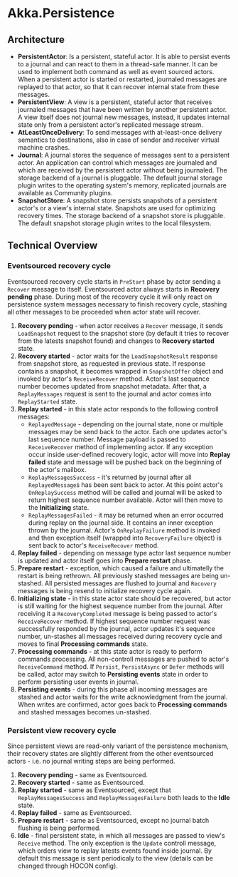 ﻿#   Akka.Persistence

## Architecture

-   **PersistentActor**: Is a persistent, stateful actor. It is able to persist events to a journal and can react to them in a thread-safe manner. It can be used to implement both command as well as event sourced actors. When a persistent actor is started or restarted, journaled messages are replayed to that actor, so that it can recover internal state from these messages.
-   **PersistentView**: A view is a persistent, stateful actor that receives journaled messages that have been written by another persistent actor. A view itself does not journal new messages, instead, it updates internal state only from a persistent actor's replicated message stream.
-   **AtLeastOnceDelivery**: To send messages with at-least-once delivery semantics to destinations, also in case of sender and receiver virtual machine crashes.
-   **Journal**: A journal stores the sequence of messages sent to a persistent actor. An application can control which messages are journaled and which are received by the persistent actor without being journaled. The storage backend of a journal is pluggable. The default journal storage plugin writes to the operating system's memory, replicated journals are available as Community plugins.
-   **SnapshotStore**: A snapshot store persists snapshots of a persistent actor's or a view's internal state. Snapshots are used for optimizing recovery times. The storage backend of a snapshot store is pluggable. The default snapshot storage plugin writes to the local filesystem.

## Technical Overview

### Eventsourced recovery cycle

Eventsourced recovery cycle starts in `PreStart` phase by actor sending a `Recover` message to itself. Eventsourced actor always starts in **Recovery pending** phase. During most of the recovery cycle it will only react on persistence system messages necessary to finish recovery cycle, stashing all other messages to be proceeded when actor state will recover.

1. **Recovery pending** - when actor receives a `Recover` message, it sends `LoadSnapshot` request to the snapshot store (by default it tries to recover from the latests snapshot found) and changes to **Recovery started** state.
2. **Recovery started** - actor waits for the `LoadSnapshotResult` response from snapshot store, as requested in previous state. If response contains a snapshot, it becomes wrapped in `SnapshotOffer` object and invoked by actor's `ReceiveRecover` method. Actor's last sequence number becomes updated from snapshot metadata. After that, a `ReplayMessages` request is sent to the journal and actor comes into `ReplayStarted` state.
3. **Replay started** - in this state actor responds to the following controll messages:
    -   `ReplayedMessage` - depending on the journal state, none or multiple messages may be send back to the actor. Each one updates actor's last sequence number. Message payload is passed to `ReceiveRecover` method of implementing actor. If any exception occur inside user-defined recovery logic, actor will move into **Replay failed** state and message will be pushed back on the beginning of the actor's mailbox.
    -   `ReplayMessagesSuccess` - it's returned by journal after all `ReplayedMessage`s has been sent back to actor. At this point actor's `OnReplaySuccess` method will be called and journal will be asked to return highest sequence number available. Actor will then move to the **Initializing** state.
    -   `ReplayMessagesFailed` - it may be returned when an error occurred during replay on the journal side. It contains an inner exception thrown by the journal. Actor's `OnReplayFailure` method is invoked and then exception itself (wrapped into `RecoveryFailure` object) is sent back to actor's `ReceiveRecover` method.
4. **Replay failed** - depending on message type actor last sequence number is updated and actor itself goes into **Prepare restart** phase.
5. **Prepare restart** - exception, which caused a failure and ultimatelly the restart is being rethrown. All previously stashed messages are being un-stashed. All persisted messages are flushed to journal and `Recovery` messages is being resend to initialize recovery cycle again.
6. **Initializing state** - in this state actor state should be recovered, but actor is still waiting for the highest sequence number from the journal. After receiving it a `RecoveryCompleted` message is being passed to actor's `ReceiveRecover` method. If highest sequence number request was successfully responded by the journal, actor updates it's sequence number, un-stashes all messages received during recovery cycle and moves to final **Processing commands** state.
7. **Processing commands** - at this state actor is ready to perform commands processing. All non-controll messages are pushed to actor's `ReceiveCommand` method. If `Persist`, `PersistAsync` or `Defer` methods will be called, actor may switch to **Persisting events** state in order to perform persisting user events in journal.
8. **Persisting events** - during this phase all incoming messages are stashed and actor waits for the write acknowledgment from the journal. When writes are confirmed, actor goes back to **Processing commands** and stashed messages becomes un-stashed.

### Persistent view recovery cycle

Since persistent views are read-only variant of the persistence mechanism, their recovery states are slightly different from the other eventsourced actors - i.e. no journal writing steps are being performed. 

1. **Recovery pending** - same as Eventsourced.
2. **Recovery started** - same as Eventsourced.
3. **Replay started** - same as Eventsourced, except that `ReplayMessagesSuccess` and `ReplayMessagesFailure` both leads to the **Idle** state.
4. **Replay failed** - same as Eventsourced.
5. **Prepare restart** - same as Eventsourced, except no journal batch flushing is being performed.
6. **Idle** - final persistent state, in which all messages are passed to view's `Receive` method. The only exception is the `Update` controll message, which orders view to replay latests events found inside journal. By default this message is sent periodicaly to the view (details can be changed through HOCON config).